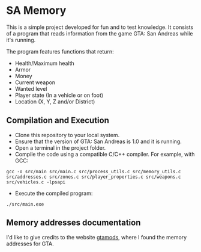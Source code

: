 # SA Memory

This is a simple project developed for fun and to test knowledge. It consists of a program that reads information from the game GTA: San Andreas while it's running.

The program features functions that return:

- Health/Maximum health
- Armor
- Money
- Current weapon
- Wanted level
- Player state (In a vehicle or on foot)
- Location (X, Y, Z and/or District)

## Compilation and Execution
- Clone this repository to your local system.
- Ensure that the version of GTA: San Andreas is 1.0 and it is running.
- Open a terminal in the project folder.
- Compile the code using a compatible C/C++ compiler. For example, with GCC:

`gcc -o src/main src/main.c src/process_utils.c src/memory_utils.c src/addresses.c src/zones.c src/player_properties.c src/weapons.c src/vehicles.c -lpsapi`

- Execute the compiled program:

`./src/main.exe`

## Memory addresses documentation
I'd like to give credits to the website <a href="https://gtamods.com/wiki/Memory_Addresses_(SA)">gtamods</a>, where I found the memory addresses for GTA.

